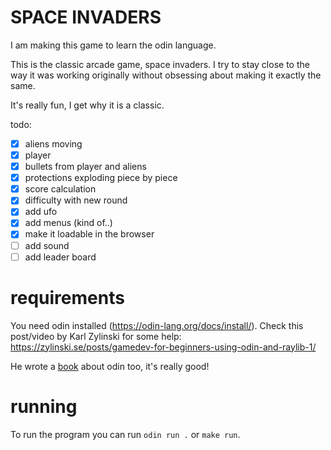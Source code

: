 # SPACE INVADERS

I am making this game to learn the odin language.

This is the classic arcade game, space invaders. I try to stay close to the way it was working originally without obsessing about making it exactly the same.

It's really fun, I get why it is a classic.

todo:

- [x] aliens moving
- [x] player
- [x] bullets from player and aliens
- [x] protections exploding piece by piece
- [x] score calculation
- [x] difficulty with new round
- [x] add ufo
- [x] add menus (kind of..)
- [x] make it loadable in the browser
- [ ] add sound
- [ ] add leader board

# requirements

You need odin installed (https://odin-lang.org/docs/install/). Check this post/video by Karl Zylinski for some help: https://zylinski.se/posts/gamedev-for-beginners-using-odin-and-raylib-1/

He wrote a [book](https://odinbook.com/) about odin too, it's really good!

# running

To run the program you can run `odin run .` or `make run`.
